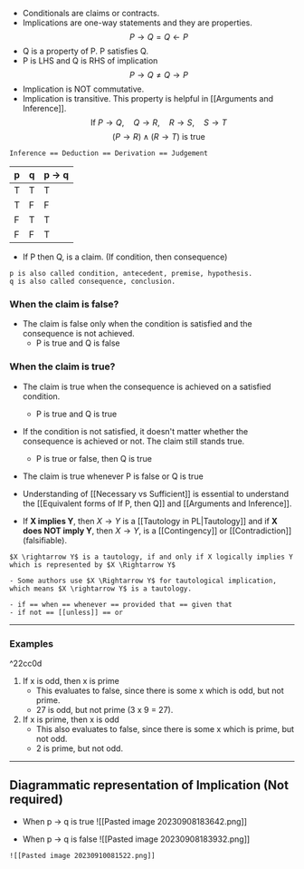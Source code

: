 - Conditionals are claims or contracts.
- Implications are one-way statements and they are properties.
$$
P \rightarrow Q = Q \leftarrow P
$$
- Q is a property of P. P satisfies Q.
- P is LHS and Q is RHS of implication
$$
P \rightarrow Q \neq Q \rightarrow P
$$
- Implication is NOT commutative. 
- Implication is transitive. This property is helpful in [[Arguments and Inference]].
$$
\text{If } P \rightarrow Q,\quad Q \rightarrow R, \quad R \rightarrow S, \quad S \rightarrow T
$$
$$
(P \rightarrow R) \wedge (R \rightarrow T) \text{ is true}
$$
```ad-note
Inference == Deduction == Derivation == Judgement
```

| p   | q   | p $\to$ q |
| --- | --- | --------- |
| T   | T   | T         |
| T   | F   | F         |
| F   | T   | T         |
| F   | F   | T         |

- If P then Q, is a claim. (If condition, then consequence)
```ad-info
p is also called condition, antecedent, premise, hypothesis.
q is also called consequence, conclusion.
```

### When the claim is false?
- The claim is false only when the condition is satisfied and the consequence is not achieved.
	- P is true and Q is false

### When the claim is true?
- The claim is true when the consequence is achieved on a satisfied condition.
	- P is true and Q is true
- If the condition is not satisfied, it doesn't matter whether the consequence is achieved or not. The claim still stands true.
	- P is true or false, then Q is true
- The claim is true whenever P is false or Q is true

- Understanding of [[Necessary vs Sufficient]] is essential to understand the [[Equivalent forms of If P, then Q]] and [[Arguments and Inference]].
- If **X implies Y**, then $X \rightarrow Y$ is a [[Tautology in PL|Tautology]] and if **X does NOT imply Y**, then $X \rightarrow Y$, is a [[Contingency]] or [[Contradiction]] (falsifiable).

```ad-note
$X \rightarrow Y$ is a tautology, if and only if X logically implies Y which is represented by $X \Rightarrow Y$

- Some authors use $X \Rightarrow Y$ for tautological implication, which means $X \rightarrow Y$ is a tautology.
```

```ad-tip
- if == when == whenever == provided that == given that
- if not == [[unless]] == or
```
---
### Examples

^22cc0d

1. If x is odd, then x is prime 
	- This evaluates to false, since there is some x which is odd, but not prime.
	- 27 is odd, but not prime (3 x 9 = 27).
2. If x is prime, then x is odd
	- This also evaluates to false, since there is some x which is prime, but not odd.
	- 2 is prime, but not odd.

---
## Diagrammatic representation of Implication (Not required)

- When p $\to$ q is true
![[Pasted image 20230908183642.png]]

- When p $\to$ q is false
![[Pasted image 20230908183932.png]]

```ad-summary
![[Pasted image 20230910081522.png]]
```
